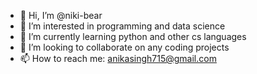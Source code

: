- 👋 Hi, I’m @niki-bear
- 👀 I’m interested in programming and data science 
- 🌱 I’m currently learning python and other cs languages 
- 💞️ I’m looking to collaborate on any coding projects 
- 📫 How to reach me: anikasingh715@gmail.com 

<!---
niki-bear/niki-bear is a ✨ special ✨ repository because its `README.md` (this file) appears on your GitHub profile.
You can click the Preview link to take a look at your changes.
--->
